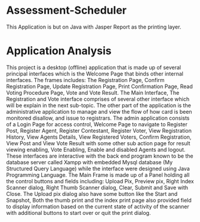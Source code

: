# Assessment-Scheduler
This Application is but on Java with Jasper Report as the printing layer.

# Application Analysis
This project is a desktop (offline) application that is made up of several principal interfaces which is the Welcome Page that binds other internal interfaces. The frames includes: The Registration Page, Confirm Registration Page, Update Registration Page, Print Confirmation Page, Read Voting Procedure Page, Vote and Vote Result. 
The Main Interface, The Registration and Vote interface comprises of several other interface which will be explain in the next sub-topic.
The other part of the application is the administrative application to manage and view the flow of how card is been monitored disallow, and issue to registrars.
The admin application consists of a Login Page for access control, Welcome Page to navigate to Register Post, Register Agent, Register Contestant, Register Voter, View Registration History, View Agents Details, View Registered Voters, Confirm Registration, View Post and View Vote Result with some other sub action page for result viewing enabling, Vote Enabling, Enable and disabled Agents and logout.
These interfaces are interactive with the back end program known to be the database server called Xampp with embedded Mysql database (My Structured Query Language) while the interface were designed using Java Programming Language.
The Main Frame is made up of a Panel holding all the control buttons and fields including: Upload Pix, Preview pix, Right Index Scanner dialog, Right Thumb Scanner dialog, Clear, Submit and Save with Close. The Upload pix dialog also have some button like the Start and Snapshot, Both the thumb print and the index print page also provided field to display information based on the current state of activity of the scanner with additional buttons to start over or quit the print dialog.
